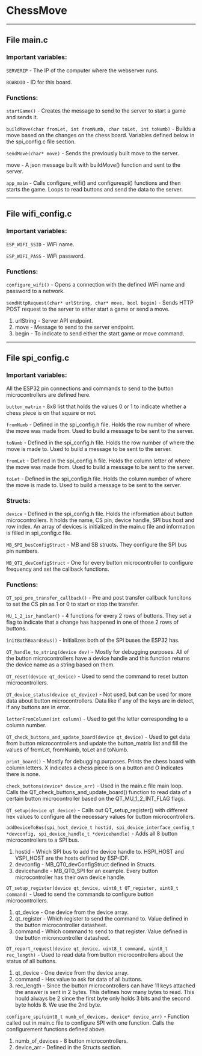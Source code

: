 # ChessMove




---------------------------------------------------------------------------------------------------------------------------------------------------------------------------------




## File main.c


### Important variables:


`SERVERIP` - The IP of the computer where the webserver runs.

`BOARDID` - ID for this board.


### Functions:


`startGame()` - Creates the message to send to the server to start a game and sends it. 

`buildMove(char fromLet, int fromNumb, char toLet, int toNumb)` - Builds a move based on the changes on the chess board. Variables defined below in the spi_config.c file section.

`sendMove(char* move)` - Sends the previously built move to the server.

move - A json message built with buildMove() function and sent to the server.

`app_main` - Calls configure_wifi() and configurespi() functions and then starts the game. Loops to read buttons and send the data to the server.




---------------------------------------------------------------------------------------------------------------------------------------------------------------------------------




## File wifi_config.c


### Important variables:


`ESP_WIFI_SSID` - WiFi name.

`ESP_WIFI_PASS` - WiFi password.


### Functions:


`configure_wifi()` - Opens a connection with the defined WiFi name and password to a network.

`sendHttpRequest(char* urlString, char* move, bool begin)` - Sends HTTP POST request to the server to either start a game or send a move.

1) urlString - Server API endpoint.
2) move - Message to send to the server endpoint.
3) begin - To indicate to send either the start game or move command.




---------------------------------------------------------------------------------------------------------------------------------------------------------------------------------




## File spi_config.c


### Important variables:


All the ESP32 pin connections and commands to send to the button microcontrollers are defined here.

`button_matrix` - 8x8 list that holds the values 0 or 1 to indicate whether a chess piece is on that square or not.

`fromNumb` - Defined in the spi_config.h file. Holds the row number of where the move was made from. Used to build a message to be sent to the server.

`toNumb` - Defined in the spi_config.h file. Holds the row number of where the move is made to. Used to build a message to be sent to the server.

`fromLet` - Defined in the spi_config.h file. Holds the column letter of where the move was made from. Used to build a message to be sent to the server.

`toLet` - Defined in the spi_config.h file. Holds the column number of where the move is made to. Used to build a message to be sent to the server.


### Structs:


`device` - Defined in the spi_config.h file. Holds the information about button microcontrollers. It holds the name, CS pin, device handle, SPI bus host and row index. An array of devices is initialized in the main.c file and information is filled in spi_config.c file.

`MB_SPI_busConfigStruct` - MB and SB structs. They configure the SPI bus pin numbers.

`MB_QT1_devConfigStruct` - One for every button microcontroller to configure frequency and set the callback functions.


### Functions:


`QT_spi_pre_transfer_callback()` - Pre and post transfer callback funcitons to set the CS pin as 1 or 0 to start or stop the transfer.

`MU_1_2_isr_handler()` - 4 functions for every 2 rows of buttons. They set a flag to indicate that a change has happened in one of those 2 rows of buttons.

`initBothBoardsBus()` - Initializes both of the SPI buses the ESP32 has.

`QT_handle_to_string(device dev)` - Mostly for debugging purposes. All of the button microcontrollers have a device handle and this function returns the device name as a string based on them.

`QT_reset(device qt_device)` - Used to send the command to reset button microcontrollers.

`QT_device_status(device qt_device)` - Not used, but can be used for more data about button microcontrollers. Data like if any of the keys are in detect, if any buttons are in error.

`letterFromColumn(int column)` - Used to get the letter corresponding to a column number.

`QT_check_buttons_and_update_board(device qt_device)` - Used to get data from button microcontrollers and update the button_matrix list and fill the values of fromLet, fromNumb, toLet and toNumb.

`print_board()` - Mostly for debugging purposes. Prints the chess board with column letters. X indicates a chess piece is on a button and O indicates there is none.

`check_buttons(device* device_arr)` - Used in the main.c file main loop. Calls the QT_check_buttons_and_update_board() function to read data of a certain button microcontroller based on the QT_MU_1_2_INT_FLAG flags.

`QT_setup(device qt_device)` - Calls out QT_setup_register() with different hex values to configure all the necessary values for button microcontrollers.

`addDeviceToBus(spi_host_device_t hostid, spi_device_interface_config_t *devconfig, spi_device_handle_t *devicehandle)` - Adds all 8 button microcontrollers to a SPI bus.

1) hostid - Which SPI bus to add the device handle to. HSPI_HOST and VSPI_HOST are the hosts defined by ESP-IDF.
2) devconfig - MB_QT0_devConfigStruct defined in Structs.
3) devicehandle - MB_QT0_SPI for an example. Every button microcontroller has their own device handle.

`QT_setup_register(device qt_device, uint8_t QT_register, uint8_t command)` - Used to send the commands to configure button microcontrollers.

1) qt_device -  One device from the device array.
2) qt_register - Which register to send the command to. Value defined in the button microcontroller datasheet.
3) command - Which command to send to that register. Value defined in the button microncontroller datasheet.

`QT_report_request(device qt_device, uint8_t command, uint8_t rec_length)` - Used to read data from button microcontrollers about the status of all buttons.

1) qt_device - One device from the device array. 
2) command - Hex value to ask for data of all buttons.
3) rec_length - Since the button microcontrollers can have 11 keys attached the answer is sent in 2 bytes. This defines how many bytes to read. This hould always be 2 since the first byte only holds 3 bits and the second byte holds 8. We use the 2nd byte.

`configure_spi(uint8_t numb_of_devices, device* device_arr)` - Function called out in main.c file to configure SPI with one function. Calls the configurement functions defined above.
1) numb_of_devices - 8 button microcontrollers.
2) device_arr - Defined in the Structs section.
